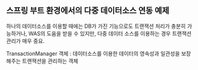 ## 스프링 부트 환경에서의 다중 데이터소스 연동 예제


하나의 데이터소스를 이용할 때에는 DB가 가진 기능으로도 트랜잭션 처리가 충분히 가능하거나, WAS의 도움을 받을 수 있지만,
다중 데이터 소스를 이용하는 경우 트랜잭션 관리가 매우 중요.

TransactionManager 객체 : 데이터소스를 이용한 데이터의 영속성과 일관성을 보장해주는 트랜잭션을 관리하는 객체

